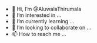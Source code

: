 - 👋 Hi, I’m @AluwalaThirumala
- 👀 I’m interested in ...
- 🌱 I’m currently learning ...
- 💞️ I’m looking to collaborate on ...
- 📫 How to reach me ...

<!---
AluwalaThirumala/AluwalaThirumala is a ✨ special ✨ repository because its `README.md` (this file) appears on your GitHub profile.
You can click the Preview link to take a look at your changes.
--->
